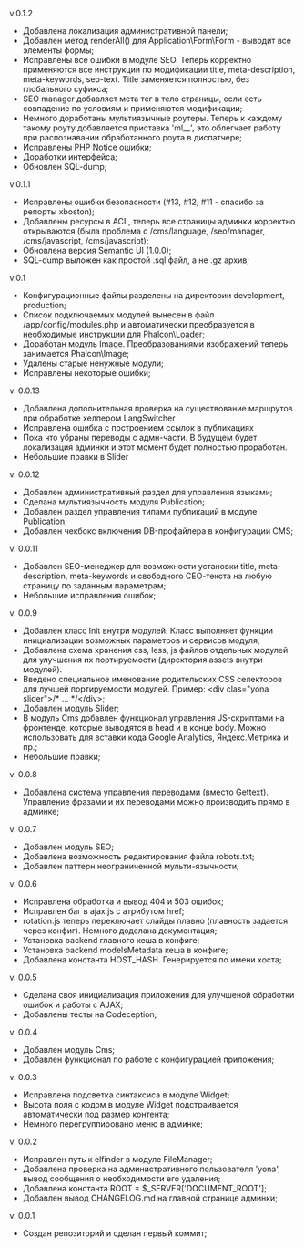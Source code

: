 v.0.1.2
- Добавлена локализация административной панели;
- Добавлен метод renderAll() для Application\Form\Form - выводит все элементы формы;
- Исправлены все ошибки в модуле SEO. Теперь корректно применяются все инструкции по модификации title, meta-description, meta-keywords, seo-text. Title заменяется полностью, без глобального суфикса;
- SEO manager добавляет мета тег <meta name="seo-manager" content="matched"> в тело страницы, если есть совпадение по условиям и применяются модификации;
- Немного доработаны мультиязычные роутеры. Теперь к каждому такому роуту добавляется приставка 'ml__', это облегчает работу при распознавании обработанного роута в диспатчере;
- Исправлены PHP Notice ошибки;
- Доработки интерфейса;
- Обновлен SQL-dump;

v.0.1.1
- Исправлены ошибки безопасности (#13, #12, #11 - спасибо за репорты xboston);
- Добавлены ресурсы в ACL, теперь все страницы админки корректно открываются (была проблема с /cms/language, /seo/manager, /cms/javascript, /cms/javascript);
- Обновлена версия Semantic UI (1.0.0);
- SQL-dump выложен как простой .sql файл, а не .gz архив;

v.0.1
- Конфигурационные файлы разделены на директории development, production;
- Список подключаемых модулей вынесен в файл /app/config/modules.php и автоматически преобразуется в необходимые инструкции для Phalcon\Loader;
- Доработан модуль Image. Преобразованиями изображений теперь занимается Phalcon\Image;
- Удалены старые ненужные модули;
- Исправлены некоторые ошибки;

v. 0.0.13
- Добавлена дополнительная проверка на существование маршрутов при обработке хелпером LangSwitcher
- Исправлена ошибка с построением ссылок в публикациях
- Пока что убраны переводы с адмн-части. В будущем будет локализация админки и этот момент будет полностью проработан.
- Небольшие правки в Slider

v. 0.0.12
- Добавлен административный раздел для управления языками;
- Сделана мультиязычность модуля Publication;
- Добавлен раздел управления типами публикаций в модуле Publication;
- Добавлен чекбокс включения DB-профайлера в конфигурации CMS;

v. 0.0.11
- Добавлен SEO-менеджер для возможности установки title, meta-description, meta-keywords и свободного СЕО-текста на любую страницу по заданным параметрам;
- Небольшие исправления ошибок;

v. 0.0.9
- Добавлен класс Init внутри модулей. Класс выполняет функции инициализации возможных параметров и сервисов модуля;
- Добавлена схема хранения css, less, js файлов отдельных модулей для улучшения их портируемости (директория assets внутри модулей).
- Введено специальное именование родительских CSS селекторов для лучшей портируемости модулей. Пример: &lt;div clas=&quot;yona slider&quot;&gt;/* ... */&lt;/div&gt;;
- Добавлен модуль Slider;
- В модуль Cms добавлен функционал управления JS-скриптами на фронтенде, которые выводятся в head и в конце body. Можно использовать для вставки кода Google Analytics, Яндекс.Метрика и пр.;
- Небольшие правки;

v. 0.0.8
- Добавлена система управления переводами (вместо Gettext). Управление фразами и их переводами можно производить прямо в админке;

v. 0.0.7
- Добавлен модуль SEO;
- Добавлена возможность редактирования файла robots.txt;
- Добавлен паттерн неограниченной мульти-язычности;

v. 0.0.6
- Исправлена обработка и вывод 404 и 503 ошибок;
- Исправлен баг в ajax.js с атрибутом href;
- rotation.js теперь переключает слайды плавно (плавность задается через конфиг). Немного доделана документация;
- Установка backend главного кеша в конфиге;
- Установка backend modelsMetadata кеша в конфиге;
- Добавлена константа HOST_HASH. Генерируется по имени хоста;

v. 0.0.5
- Сделана своя инициализация приложения для улучшеной обработки ошибок и работы с AJAX;
- Добавлены тесты на Codeception;

v. 0.0.4
- Добавлен модуль Cms;
- Добавлен функционал по работе с конфигурацией приложения;

v. 0.0.3
- Исправлена подсветка синтаксиса в модуле Widget;
- Высота поля с кодом в модуле Widget подстраивается автоматически под размер контента;
- Немного перегруппировано меню в админке;

v. 0.0.2
- Исправлен путь к elfinder в модуле FileManager;
- Добавлена проверка на административного пользователя 'yona', вывод сообщения о необходимости его удаления;
- Добавлена константа ROOT = $_SERVER['DOCUMENT_ROOT'];
- Добавлен вывод CHANGELOG.md на главной странице админки;

v. 0.0.1
- Создан репозиторий и сделан первый коммит;

